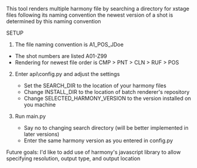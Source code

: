 This tool renders multiple harmony file by searching a directory for xstage files following its naming convention
the newest version of a shot is determined by this naming convention

SETUP

1. The file naming convention is A1_POS_JDoe
- The shot numbers are listed A01-Z99
- Rendering for newest file order is CMP > PNT > CLN > RUF > POS

2. Enter api\config.py and adjust the settings
    - Set the SEARCH_DIR to the location of your harmony files
    - Change INSTALL_DIR to the location of batch renderer's repository
    - Change SELECTED_HARMONY_VERSION to the version installed on you machine

3. Run main.py
    - Say no to changing search directory (will be better implemented in later versions)
    - Enter the same harmony version as you entered in config.py

Future goals:
    I'd like to add use of harmony's javascript library to allow specifying resolution, output type, and output location